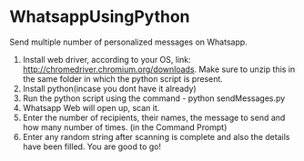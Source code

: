 # WhatsappUsingPython
Send  multiple number of personalized messages on Whatsapp. 
1. Install web driver, according to your OS, link: http://chromedriver.chromium.org/downloads. Make sure to unzip this in the same folder in which the python script is present. 
2. Install python(incase you dont have it already)
3. Run the python script using the command - python sendMessages.py
4. Whatsapp Web will open up, scan it.
5. Enter the number of recipients, their names, the message to send and how many number of times. (in the Command Prompt)
6. Enter any random string after scanning is complete and also the details have been filled. 
You are good to go! 
